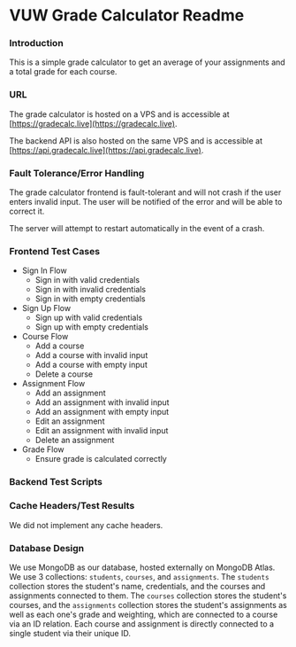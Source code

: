 # VUW Grade Calculator Readme 

### Introduction

This is a simple grade calculator to get an average of your assignments and a total grade for each course.

### URL

The grade calculator is hosted on a VPS and is accessible at [https://gradecalc.live](https://gradecalc.live).

The backend API is also hosted on the same VPS and is accessible at [https://api.gradecalc.live](https://api.gradecalc.live).

### Fault Tolerance/Error Handling

The grade calculator frontend is fault-tolerant and will not crash if the user enters invalid input. The user will be notified of the error and will be able to correct it.

The server will attempt to restart automatically in the event of a crash.

### Frontend Test Cases

* Sign In Flow
    * Sign in with valid credentials
    * Sign in with invalid credentials
    * Sign in with empty credentials
* Sign Up Flow
    * Sign up with valid credentials
    * Sign up with empty credentials
* Course Flow
    * Add a course
    * Add a course with invalid input
    * Add a course with empty input
    * Delete a course
* Assignment Flow
    * Add an assignment
    * Add an assignment with invalid input
    * Add an assignment with empty input
    * Edit an assignment
    * Edit an assignment with invalid input
    * Delete an assignment
* Grade Flow
    * Ensure grade is calculated correctly

### Backend Test Scripts

### Cache Headers/Test Results

We did not implement any cache headers. 

### Database Design

We use MongoDB as our database, hosted externally on MongoDB Atlas. We use 3 collections: `students`, `courses`, and `assignments`. The `students` collection stores the student's name, credentials, and the courses and assignments connected to them. The `courses` collection stores the student's courses, and the `assignments` collection stores the student's assignments as well as each one's grade and weighting, which are connected to a course via an ID relation. Each course and assignment is directly connected to a single student via their unique ID.
